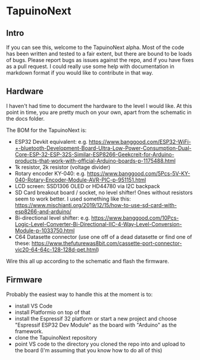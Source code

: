 # TapuinoNext

## Intro

If you can see this, welcome to the TapuinoNext alpha.
Most of the code has been written and tested to a fair extent, but there are bound to be loads of bugs.
Please report bugs as issues against the repo, and if you have fixes as a pull request.
I could really use some help with documentation in markdown format if you would like to contribute in that way.

## Hardware
I haven't had time to document the hardware to the level I would like.
At this point in time, you are pretty much on your own, apart from the schematic in the docs folder.

The BOM for the TapuinoNext is:
- ESP32 Devkit equivalent: e.g. https://www.banggood.com/ESP32-WiFi-+-bluetooth-Development-Board-Ultra-Low-Power-Consumption-Dual-Core-ESP-32-ESP-32S-Similar-ESP8266-Geekcreit-for-Arduino-products-that-work-with-official-Arduino-boards-p-1175488.html
- 1k resistor, 2k resistor (voltage divider)
- Rotary encoder KY-040: e.g. https://www.banggood.com/5Pcs-5V-KY-040-Rotary-Encoder-Module-AVR-PIC-p-951151.html
- LCD screen: SSD1306 OLED or HD44780 via I2C backpack
- SD Card breakout board / socket, no level shifter! Ones without resistors seem to work better. I used something like this: https://www.mischianti.org/2019/12/15/how-to-use-sd-card-with-esp8266-and-arduino/
- Bi-directional level shifter: e.g. https://www.banggood.com/10Pcs-Logic-Level-Converter-Bi-Directional-IIC-4-Way-Level-Conversion-Module-p-1033750.html
- C64 Datasette connector (use one off of a dead datasette or find one of these: https://www.thefuturewas8bit.com/cassette-port-connector-vic20-64-64c-128-128d-pet.html)

Wire this all up according to the schematic and flash the firmware.

## Firmware

Probably the easiest way to handle this at the moment is to:
- install VS Code
- install Platformio on top of that
- install the Espressif 32 platform or start a new project and choose "Espressif ESP32 Dev Module" as the board with "Arduino" as the framework.
- clone the TapuinoNext repository
- point VS code to the directory you cloned the repo into and upload to the board (I'm assuming that you know how to do all of this)

